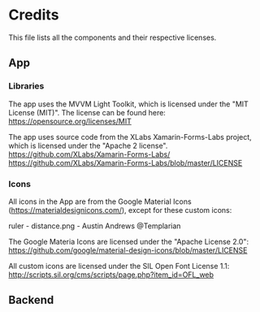 # Credits

This file lists all the components and their respective licenses.

## App

### Libraries

The app uses the MVVM Light Toolkit, which is licensed under the "MIT License
(MIT)". The license can be found here:
https://opensource.org/licenses/MIT

The app uses source code from the XLabs Xamarin-Forms-Labs project, which is
licensed under the "Apache 2 license".
https://github.com/XLabs/Xamarin-Forms-Labs/
https://github.com/XLabs/Xamarin-Forms-Labs/blob/master/LICENSE

### Icons

All icons in the App are from the Google Material Icons
(https://materialdesignicons.com/), except for these custom icons:

ruler - distance.png - Austin Andrews @Templarian

The Google Materia Icons are licensed under the "Apache License 2.0":
https://github.com/google/material-design-icons/blob/master/LICENSE

All custom icons are licensed under the SIL Open Font License 1.1:
http://scripts.sil.org/cms/scripts/page.php?item_id=OFL_web

## Backend
